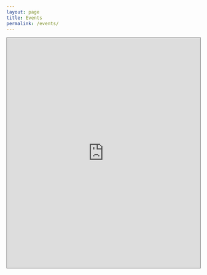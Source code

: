 ```yaml
---
layout: page
title: Events
permalink: /events/
---
```


<iframe src="https://calendar.google.com/calendar/embed?showTitle=0&amp;showDate=0&amp;showPrint=0&amp;showTabs=0&amp;showCalendars=0&amp;height=600&amp;wkst=1&amp;bgcolor=%1aa89d66&amp;src=jo99u8cu70q0b1in00kpf6ssns%40group.calendar.google.com&amp;color=%23B1365F&amp;ctz=America%2FLos_Angeles" style="border:solid 1px #777" width="100%" height="600" frameborder="0" scrolling="no"></iframe>
